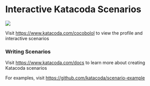 # Interactive Katacoda Scenarios

[![](http://shields.katacoda.com/katacoda/cocobolol/count.svg)](https://www.katacoda.com/cocobolol "Get your profile on Katacoda.com")

Visit https://www.katacoda.com/cocobolol to view the profile and interactive scenarios

### Writing Scenarios
Visit https://www.katacoda.com/docs to learn more about creating Katacoda scenarios

For examples, visit https://github.com/katacoda/scenario-example

